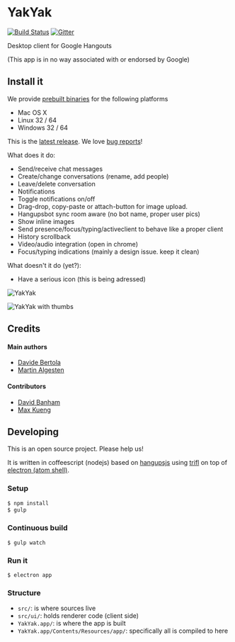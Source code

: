 YakYak
======

[![Build Status](https://travis-ci.org/yakyak/yakyak.svg)](https://travis-ci.org/yakyak/yakyak) [![Gitter](https://d378bf3rn661mp.cloudfront.net/gitter.svg)](https://gitter.im/yakyak/yakyak)

Desktop client for Google Hangouts

(This app is in no way associated with or endorsed by Google)

## Install it

We provide [prebuilt binaries](https://github.com/yakyak/yakyak/releases) for the following platforms

* Mac OS X
* Linux 32 / 64
* Windows 32 / 64

This is the [latest release](https://github.com/yakyak/yakyak/releases/tag/latest).
We love [bug reports](https://github.com/yakyak/yakyak/issues)!

What does it do:

* Send/receive chat messages
* Create/change conversations (rename, add people)
* Leave/delete conversation
* Notifications
* Toggle notifications on/off
* Drag-drop, copy-paste or attach-button for image upload.
* Hangupsbot sync room aware (no bot name, proper user pics)
* Show inline images
* Send presence/focus/typing/activeclient to behave like a proper client
* History scrollback
* Video/audio integration (open in chrome)
* Focus/typing indications (mainly a design issue. keep it clean)

What doesn't it do (yet?):

* Have a serious icon (this is being adressed)

![YakYak](https://cloud.githubusercontent.com/assets/227204/8255223/b6409032-169e-11e5-8953-488413b305b4.png)

![YakYak with thumbs](https://cloud.githubusercontent.com/assets/227204/8255540/d922d252-16a0-11e5-86b2-bfec901bbdbc.png)

## Credits

#### Main authors

* [Davide Bertola](https://github.com/davibe)
* [Martin Algesten](https://github.com/algesten)

#### Contributors

* [David Banham](https://github.com/davidbanham)
* [Max Kueng](https://github.com/maxkueng)

## Developing

This is an open source project. Please help us!

It is written in coffeescript (nodejs) based on
[hangupsjs](https://github.com/algesten/hangupsjs) using
[trifl](http://algesten.github.io/trifl/) on top of
[electron (atom shell)](https://github.com/atom/electron).

### Setup

```bash
$ npm install
$ gulp
```

### Continuous build

```
$ gulp watch
```

### Run it

```
$ electron app
```

### Structure

- `src/`: is where sources live
- `src/ui/`: holds renderer code (client side)
- `YakYak.app/`: is where the app is built
- `YakYak.app/Contents/Resources/app/`: specifically all is compiled to here
